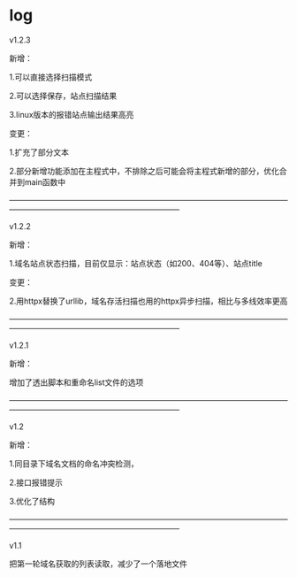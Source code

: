 # log
v1.2.3

新增：

1.可以直接选择扫描模式

2.可以选择保存，站点扫描结果

3.linux版本的报错站点输出结果高亮

变更：

1.扩充了部分文本

2.部分新增功能添加在主程式中，不排除之后可能会将主程式新增的部分，优化合并到main函数中


——————————————————————————————————————————————————————————


v1.2.2

新增：

1.域名站点状态扫描，目前仅显示：站点状态（如200、404等）、站点title

变更：

2.用httpx替换了urllib，域名存活扫描也用的httpx异步扫描，相比与多线效率更高

——————————————————————————————————————————————————————————

v1.2.1

新增：

增加了透出脚本和重命名list文件的选项

——————————————————————————————————————————————————————————

v1.2

新增：

1.同目录下域名文档的命名冲突检测，

2.接口报错提示

3.优化了结构

——————————————————————————————————————————————————————————

v1.1

把第一轮域名获取的列表读取，减少了一个落地文件
